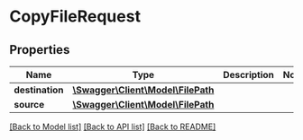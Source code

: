 # CopyFileRequest

## Properties
Name | Type | Description | Notes
------------ | ------------- | ------------- | -------------
**destination** | [**\Swagger\Client\Model\FilePath**](FilePath.md) |  | 
**source** | [**\Swagger\Client\Model\FilePath**](FilePath.md) |  | 

[[Back to Model list]](../../README.md#documentation-for-models) [[Back to API list]](../../README.md#documentation-for-api-endpoints) [[Back to README]](../../README.md)

